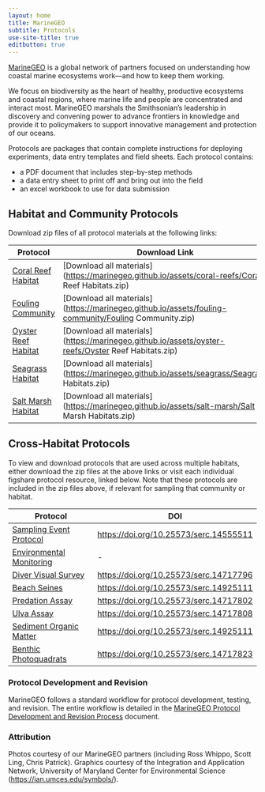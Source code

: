```yaml
---
layout: home
title: MarineGEO
subtitle: Protocols
use-site-title: true
editbutton: true
---
```

[MarineGEO](https://marinegeo.si.edu/) is a global network of partners focused on understanding how coastal marine ecosystems work—and how to keep them working.

We focus on biodiversity as the heart of healthy, productive ecosystems and coastal regions, where marine life and people are concentrated and interact most. MarineGEO marshals the Smithsonian’s leadership in discovery and convening power to advance frontiers in knowledge and provide it to policymakers to support innovative management and protection of our oceans.

Protocols are packages that contain complete instructions for deploying experiments, data entry templates and field sheets. Each protocol contains:
 - a PDF document that includes step-by-step methods
 - a data entry sheet to print off and bring out into the field
 - an excel workbook to use for data submission

## Habitat and Community Protocols  

Download zip files of all protocol materials at the following links:  

| Protocol  | Download Link |
| ------------- | ------------- |
| [Coral Reef Habitat](https://marinegeo.github.io/coral-reefs.html) | [Download all materials](https://marinegeo.github.io/assets/coral-reefs/Coral Reef Habitats.zip) |
| [Fouling Community](https://marinegeo.github.io/fouling-community.html) | [Download all materials](https://marinegeo.github.io/assets/fouling-community/Fouling Community.zip) |
| [Oyster Reef Habitat](https://marinegeo.github.io/oyster-reefs)| [Download all materials](https://marinegeo.github.io/assets/oyster-reefs/Oyster Reef Habitats.zip) |
| [Seagrass Habitat](https://marinegeo.github.io/seagrass.html)| [Download all materials](https://marinegeo.github.io/assets/seagrass/Seagrass Habitats.zip) |
| [Salt Marsh Habitat](https://marinegeo.github.io/salt-marshes.html)| [Download all materials](https://marinegeo.github.io/assets/salt-marsh/Salt Marsh Habitats.zip) |

## Cross-Habitat Protocols  

To view and download protocols that are used across multiple habitats, either download the zip files at the above links or visit each individual figshare protocol resource, linked below. Note that these protocols are included in the zip files above, if relevant for sampling that community or habitat.  

| Protocol  | DOI |
| ------------- | ------------- |
| [Sampling Event Protocol](https://doi.org/10.25573/serc.14555511) | https://doi.org/10.25573/serc.14555511 |
| [Environmental Monitoring]() | - |
| [Diver Visual Survey](https://doi.org/10.25573/serc.14717796) | https://doi.org/10.25573/serc.14717796 |
| [Beach Seines](https://doi.org/10.25573/serc.14925111) | https://doi.org/10.25573/serc.14925111 |
| [Predation Assay](https://doi.org/10.25573/serc.14717802) | https://doi.org/10.25573/serc.14717802 |
| [Ulva Assay](https://doi.org/10.25573/serc.14717808) | https://doi.org/10.25573/serc.14717808 |
| [Sediment Organic Matter](https://doi.org/10.25573/serc.14925111) | https://doi.org/10.25573/serc.14925111 |
| [Benthic Photoquadrats](https://doi.org/10.25573/serc.14717823) | https://doi.org/10.25573/serc.14717823 |

### Protocol Development and Revision

MarineGEO follows a standard workflow for protocol development, testing, and revision. The entire workflow is detailed in the [MarineGEO Protocol Development and Revision Process](downloads/Workflow-for-Developing-or-Revising-MarineGEO-Protocols-9-1-2020.pdf) document. 

### Attribution

Photos courtesy of our MarineGEO partners (including Ross Whippo, Scott Ling, Chris Patrick). Graphics courtesy of the Integration and Application Network, University of Maryland Center for Environmental Science (https://ian.umces.edu/symbols/).  
